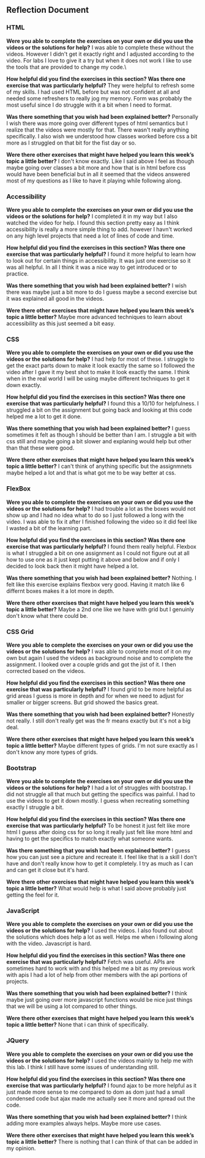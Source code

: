 ## Reflection Document

### HTML

**Were you able to complete the exercises on your own or did you use the videos or the solutions for help?**
I was able to complete these without the videos. However I didn't get it exactly right and I adjusted according to the video. For labs I love to give it a try but when it does not work I like to use the tools that are provided to change my code.\

**How helpful did you find the exercises in this section? Was there one exercise that was particularly helpful?**
They were helpful to refresh some of my skills. I had used HTML before but was not confident at all and needed some refreshers to really jog my memory. Form was probably the most useful since I do struggle with it a bit when I need to format.

**Was there something that you wish had been explained better?**
Personally I wish there was more going over different types of html semantics but I realize that the videos were mostly for that. There wasn't really anything specifically. I also wish we understood how classes worked before css a bit more as I struggled on that bit for the fist day or so.

**Were there other exercises that might have helped you learn this week’s topic a little better?**
I don't know exactly. Like I said above I feel as though maybe going over classes a bit more and how that is in html before css would have been beneficial but in all it seemed that the videos answered most of my questions as I like to have it playing while following along.

### Accessibility

**Were you able to complete the exercises on your own or did you use the videos or the solutions for help?**
I completed it in my way but I also watched the video for help. I found this section pretty easy as I think accessibility is really a more simple thing to add. however I havn't worked on any high level projects that need a lot of lines of code and time.

**How helpful did you find the exercises in this section? Was there one exercise that was particularly helpful?**
I found it more helpful to learn how to look out for certain things in accessibility. It was just one exercise so it was all helpful. In all I think it was a nice way to get introduced or to practice.

**Was there something that you wish had been explained better?**
I wish there was maybe just a bit more to do I guess maybe a second exercise but it was explained all good in the videos.

**Were there other exercises that might have helped you learn this week’s topic a little better?**
Maybe more advanced techniques to learn about accessibility as this just seemed a bit easy.

### CSS

**Were you able to complete the exercises on your own or did you use the videos or the solutions for help?**
I had help for most of these. I struggle to get the exact parts down to make it look exactly the same so I followed the video after I gave it my best shot to make it look exactly the same. I think when in the real world I will be using maybe different techniques to get it down exactly.

**How helpful did you find the exercises in this section? Was there one exercise that was particularly helpful?**
I found this a 10/10 for helpfulness. I struggled a bit on the assignment but going back and looking at this code helped me a lot to get it done.

**Was there something that you wish had been explained better?**
I guess sometimes it felt as though I should be better than I am. I struggle a bit with css still and maybe going a bit slower and explaning would help but other than that these were good.

**Were there other exercises that might have helped you learn this week’s topic a little better?**
I can't think of anything specific but the assignmnets maybe helped a lot and that is what got me to be way better at css.

### FlexBox

**Were you able to complete the exercises on your own or did you use the videos or the solutions for help?**
I had trouble a lot as the boxes would not show up and I had no idea what to do so I just followed a long with the video. I was able to fix it after I finished following the video so it did feel like I wasted a bit of the learning part.

**How helpful did you find the exercises in this section? Was there one exercise that was particularly helpful?**
I found them really helpful. Flexbox is what I struggled a bit on one assignment as I could not figure out at all how to use one as it just kept putting it above and below and if only I decided to look back then it might have helped a lot.

**Was there something that you wish had been explained better?**
Nothing. I felt like this exercise explains flexbox very good. Having it match like 6 differnt boxes makes it a lot more in depth.

**Were there other exercises that might have helped you learn this week’s topic a little better?**
Maybe a 2nd one like we have with grid but I genuinly don't know what there could be.

### CSS Grid

**Were you able to complete the exercises on your own or did you use the videos or the solutions for help?**
I was able to complete most of it on my own but again I used the videos as background noise and to complete the assignment. I looked over a couple grids and got the jist of it. I then corrected based on the videos.

**How helpful did you find the exercises in this section? Was there one exercise that was particularly helpful?**
I found grid to be more helpful as grid areas I guess is more in depth and for when we need to adjust for smaller or bigger screens. But grid showed the basics great.

**Was there something that you wish had been explained better?**
Honestly not really. I still don't really get was the fr means exactly but it's not a big deal.

**Were there other exercises that might have helped you learn this week’s topic a little better?**
Maybe different types of grids. I'm not sure exactly as I don't know any more types of grids.

### Bootstrap

**Were you able to complete the exercises on your own or did you use the videos or the solutions for help?**
I had a lot of struggles with bootstrap. I did not struggle all that much but getting the specifics was painful. I had to use the videos to get it down mostly. I guess when recreating something exactly I struggle a bit.

**How helpful did you find the exercises in this section? Was there one exercise that was particularly helpful?**
To be honest it just felt like more html I guess after doing css for so long it really just felt like more html and having to get the specifics to match exactly what someone wants.

**Was there something that you wish had been explained better?**
I guess how you can just see a picture and recreate it. I feel like that is a skill I don't have and don't really know how to get it completely. I try as much as I can and can get it close but it's hard.

**Were there other exercises that might have helped you learn this week’s topic a little better?**
What would help is what I said above probably just getting the feel for it.

### JavaScript

**Were you able to complete the exercises on your own or did you use the videos or the solutions for help?**
I used the videos. I also found out about the solutions which does help a lot as well. Helps me when i following along with the video. Javascript is hard.

**How helpful did you find the exercises in this section? Was there one exercise that was particularly helpful?**
Fetch was useful. APIs are sometimes hard to work with and this helped me a bit as my previous work with apis I had a lot of help from other members with the api portions of projects.

**Was there something that you wish had been explained better?**
I think maybe just going over more javascript functions would be nice just things that we will be using a lot compared to other things.

**Were there other exercises that might have helped you learn this week’s topic a little better?**
None that i can think of specifically.

### JQuery

**Were you able to complete the exercises on your own or did you use the videos or the solutions for help?**
I used the videos mainly to help me with this lab. I think I still have some issues of understanding still.

**How helpful did you find the exercises in this section? Was there one exercise that was particularly helpful?**
I found ajax to be more helpful as it just made more sense to me compared to dom as dom just had a small condensed code but ajax made me actually see it more and spread out the code.

**Was there something that you wish had been explained better?**
I think adding more examples always helps. Maybe more use cases.

**Were there other exercises that might have helped you learn this week’s topic a little better?**
There is nothing that I can think of that can be added in my opinion.
